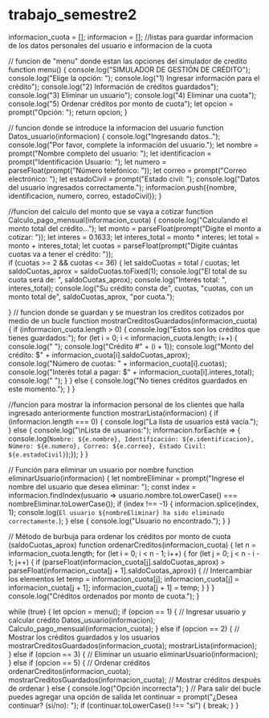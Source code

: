# trabajo_semestre2
informacion_cuota = []; 
informacion = [];
//listas para guardar informacion de los datos personales del usuario e informacion de la cuota


// funcion de "menu" donde estan las opciones del simulador de credito
function menu() {
    console.log("SIMULADOR DE GESTIÓN DE CRÉDITO");
    console.log("Elige la opción: ");
    console.log("1) Ingresar información para el crédito");
    console.log("2) Información de créditos guardados");
    console.log("3) Eliminar un usuario");
    console.log("4) Eliminar una cuota");
    console.log("5) Ordenar créditos por monto de cuota");
    let opcion = prompt("Opción: ");
    return opcion;
}

// funcion donde se introduce la informacion del usuario
function Datos_usuario(informacion) {
    console.log("Ingresando datos..");
    console.log("Por favor, complete la información del usuario.");
    let nombre = prompt("Nombre completo del usuario: ");
    let identificacion = prompt("Identificación Usuario: ");
    let numero = parseFloat(prompt("Número telefónico: "));
    let correo = prompt("Correo electrónico: ");
    let estadoCivil = prompt("Estado civil: ");
    console.log("Datos del usuario ingresados correctamente.");
    informacion.push({nombre, identificacion, numero, correo, estadoCivil});
}

 //funcion del calculo del monto que se vaya a cotizar
function Calculo_pago_mensual(informacion_cuota) {
    console.log("Calculando el monto total del crédito...");
    let monto = parseFloat(prompt("Digite el monto a cotizar: "));
    let interes = 0.1633;
    let interes_total = monto * interes; 
    let total = monto + interes_total;
    let cuotas = parseFloat(prompt("Digite cuántas cuotas va a tener el crédito: "));    
    if (cuotas >= 2 && cuotas <= 36) {
        let saldoCuotas = total / cuotas;
        let saldoCuotas_aprox = saldoCuotas.toFixed(1);
        console.log("El total de su cuota será de: ", saldoCuotas_aprox);
        console.log("Interés total: ", interes_total);
        console.log("Su crédito consta de", cuotas, "cuotas, con un monto total de", saldoCuotas_aprox, "por cuota.");

}
 // funcion donde se guardan y se muestran los creditos cotizados por medio de un bucle 
function mostrarCreditosGuardados(informacion_cuota) {
    if (informacion_cuota.length > 0) {
        console.log("Estos son los créditos que tienes guardados:");
        for (let i = 0; i < informacion_cuota.length; i++) {
            console.log(" ");
            console.log("Crédito #" + (i + 1));
            console.log("Monto del crédito: $" + informacion_cuota[i].saldoCuotas_aprox);
            console.log("Número de cuotas: " + informacion_cuota[i].cuotas);
            console.log("Interés total a pagar: $" + informacion_cuota[i].interes_total);
            console.log(" ");
        }
    } else {
        console.log("No tienes créditos guardados en este momento.");
    }
}

//funcion para mostrar la informacion personal de los clientes que halla ingresado anteriormente
function mostrarLista(informacion) {
    if (informacion.length === 0) {
        console.log("La lista de usuarios está vacía.");
    } else {
        console.log("\nLista de usuarios:");
        informacion.forEach(e => {
            console.log(`Nombre: ${e.nombre}, Identificación: ${e.identificacion}, Número: ${e.numero}, Correo: ${e.correo}, Estado Civil: ${e.estadoCivil}`);});
    }
}

// Función para eliminar un usuario por nombre
function eliminarUsuario(informacion) {
    let nombreEliminar = prompt("Ingrese el nombre del usuario que desea eliminar: ");
    const index = informacion.findIndex(usuario => usuario.nombre.toLowerCase() === nombreEliminar.toLowerCase());
    if (index !== -1) {
        informacion.splice(index, 1);
        console.log(`El usuario ${nombreEliminar} ha sido eliminado correctamente.`);
    } else {
        console.log("Usuario no encontrado.");
    }
}

// Método de burbuja para ordenar los créditos por monto de cuota (saldoCuotas_aprox)
function ordenarCreditos(informacion_cuota) {
    let n = informacion_cuota.length;
    for (let i = 0; i < n - 1; i++) {
        for (let j = 0; j < n - i - 1; j++) {
            if (parseFloat(informacion_cuota[j].saldoCuotas_aprox) > parseFloat(informacion_cuota[j + 1].saldoCuotas_aprox)) {
                // Intercambiar los elementos
                let temp = informacion_cuota[j];
                informacion_cuota[j] = informacion_cuota[j + 1];
                informacion_cuota[j + 1] = temp;
            }
        }
    }
    console.log("Créditos ordenados por monto de cuota.");
}

while (true) {
    let opcion = menu();
    if (opcion == 1) { // Ingresar usuario y calcular crédito
        Datos_usuario(informacion);
        Calculo_pago_mensual(informacion_cuota);
    }
    else if (opcion == 2) { // Mostrar los créditos guardados y los usuarios
        mostrarCreditosGuardados(informacion_cuota);
        mostrarLista(informacion);
    }
    else if (opcion == 3) { // Eliminar un usuario
        eliminarUsuario(informacion);
    }
    else if (opcion == 5) { // Ordenar créditos
        ordenarCreditos(informacion_cuota);
        mostrarCreditosGuardados(informacion_cuota); // Mostrar créditos después de ordenar
    }
    else {
        console.log("Opción incorrecta");
    }
    // Para salir del bucle puedes agregar una opción de salida
    let continuar = prompt("¿Desea continuar? (si/no): ");
    if (continuar.toLowerCase() !== "si") {
        break;
    }
}
